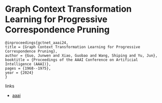 # Graph Context Transformation Learning for Progressive Correspondence Pruning

```
@inproceedings{gctnet_aaai24,
title = {Graph Context Transformation Learning for Progressive Correspondence Pruning},
author = {Guo, Junwen and Xiao, Guobao and Wang, Shiping and Yu, Jun},
booktitle = {Proceedings of the AAAI Conference on Artificial Intelligence (AAAI)},
pages = {1968--1975},
year = {2024}
}
```

links
- [aaai](https://ojs.aaai.org/index.php/AAAI/article/view/27967)
